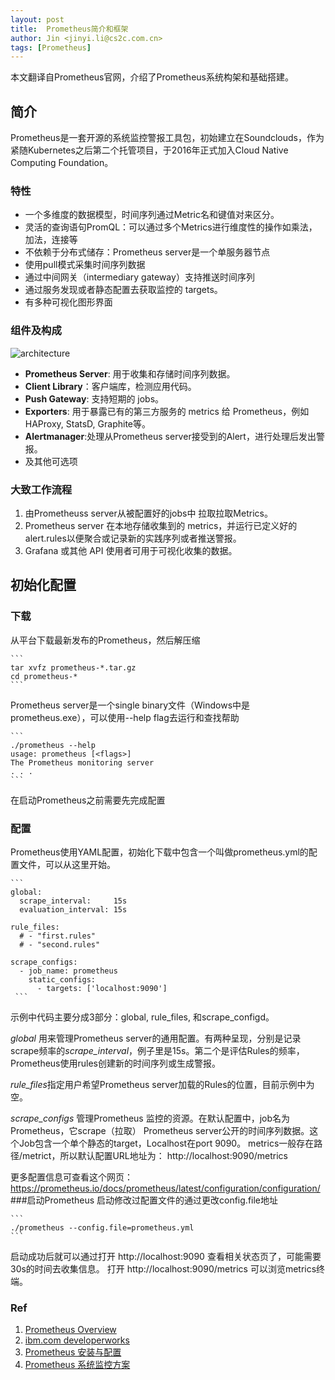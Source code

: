 ```yaml
---
layout: post
title:  Prometheus简介和框架
author: Jin <jinyi.li@cs2c.com.cn>
tags: [Prometheus]
---
```


本文翻译自Prometheus官网，介绍了Prometheus系统构架和基础搭建。
## 简介
Prometheus是一套开源的系统监控警报工具包，初始建立在Soundclouds，作为紧随Kubernetes之后第二个托管项目，于2016年正式加入Cloud Native Computing Foundation。
### 特性
*	一个多维度的数据模型，时间序列通过Metric名和键值对来区分。
*	灵活的查询语句PromQL：可以通过多个Metrics进行维度性的操作如乘法，加法，连接等
*	不依赖于分布式储存：Prometheus server是一个单服务器节点
*	使用pull模式采集时间序列数据
*	通过中间网关（intermediary gateway）支持推送时间序列
*	通过服务发现或者静态配置去获取监控的 targets。
*	有多种可视化图形界面

### 组件及构成
![architecture](https://logz.io/wp-content/uploads/2018/07/Prometheus.png)

 - **Prometheus Server**: 用于收集和存储时间序列数据。
 - **Client Library**：客户端库，检测应用代码。
 - **Push Gateway**: 支持短期的 jobs。
 - **Exporters**: 用于暴露已有的第三方服务的 metrics 给 Prometheus，例如 HAProxy, StatsD, Graphite等。
 - **Alertmanager**:处理从Prometheus server接受到的Alert，进行处理后发出警报。
 - 及其他可选项

### 大致工作流程

 1. 由Prometheuss server从被配置好的jobs中 拉取拉取Metrics。
 2. Prometheus server 在本地存储收集到的 metrics，并运行已定义好的 alert.rules以便聚合或记录新的实践序列或者推送警报。
 3. Grafana 或其他 API 使用者可用于可视化收集的数据。


## 初始化配置 ##
### 下载
从平台下载最新发布的Prometheus，然后解压缩

    ``` 
    tar xvfz prometheus-*.tar.gz
    cd prometheus-* 
    ```
Prometheus server是一个single binary文件（Windows中是prometheus.exe），可以使用--help flag去运行和查找帮助

    ``` 
    ./prometheus --help
    usage: prometheus [<flags>]
    The Prometheus monitoring server
    . . .
    ```
在启动Prometheus之前需要先完成配置
### 配置
Prometheus使用YAML配置，初始化下载中包含一个叫做prometheus.yml的配置文件，可以从这里开始。

    ```
    global:
      scrape_interval:     15s
      evaluation_interval: 15s
    
    rule_files:
      # - "first.rules"
      # - "second.rules"
    
    scrape_configs:
      - job_name: prometheus
        static_configs:
          - targets: ['localhost:9090']
     ```

示例中代码主要分成3部分：global, rule_files, 和scrape_configd。

*global* 用来管理Prometheus server的通用配置。有两种呈现，分别是记录scrape频率的*scrape_interval*，例子里是15s。第二个是评估Rules的频率，Prometheus使用rules创建新的时间序列或生成警报。

*rule_files*指定用户希望Prometheus server加载的Rules的位置，目前示例中为空。

*scrape_configs* 管理Prometheus 监控的资源。在默认配置中，job名为 Prometheus，它scrape（拉取） Prometheus server公开的时间序列数据。这个Job包含一个单个静态的target，Localhost在port 9090。
metrics一般存在路径/metrict，所以默认配置URL地址为：
http://localhost:9090/metrics

更多配置信息可查看这个网页：
https://prometheus.io/docs/prometheus/latest/configuration/configuration/
###启动Prometheus
启动修改过配置文件的通过更改config.file地址

    ```
    ./prometheus --config.file=prometheus.yml
    ```
启动成功后就可以通过打开 http://localhost:9090 查看相关状态页了，可能需要30s的时间去收集信息。
打开 http://localhost:9090/metrics 可以浏览metrics终端。

### Ref

 1. [Prometheus Overview](https://prometheus.io/docs/introduction/overview/)
 2. [ibm.com developerworks](https://www.ibm.com/developerworks/cn/cloud/library/cl-lo-prometheus-getting-started-and-practice/index.html)
 3. [Prometheus 安装与配置](https://www.cnblogs.com/vovlie/p/Prometheus_install.html)
 4. [Prometheus 系统监控方案](https://www.cnblogs.com/vovlie/p/Prometheus_CONCEPTS.html)

